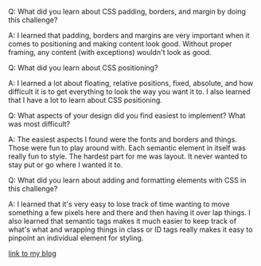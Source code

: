 
Q:  What did you learn about CSS padding, borders, and margin by doing this challenge?

A:  I learned that padding, borders and margins are very important when it comes to positioning and making content look good. Without proper framing, any content (with exceptions) wouldn't look as good.

Q:  What did you learn about CSS positioning?

A:  I learned a lot about floating, relative positions, fixed, absolute, and how difficult it is to get everything to look the way you want it to. I also learned that I have a lot to learn about CSS positioning.

Q:  What aspects of your design did you find easiest to implement? What was most difficult?

A:  The easiest aspects I found were the fonts and borders and things. Those were fun to play around with. Each semantic element in itself was really fun to style. The hardest part for me was layout. It never wanted to stay put or go where I wanted it to.

Q:  What did you learn about adding and formatting elements with CSS in this challenge?

A: I learned that it's very easy to lose track of time wanting to move something a few pixels here and there and then having it over lap things. I also learned that semantic tags makes it much easier to keep track of what's what and wrapping things in class or ID tags really makes it easy to pinpoint an individual element for styling. 


[link to my blog](https://superboyblue.github.io/ "blog")